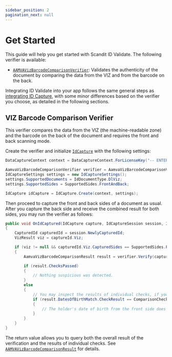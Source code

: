 ```yaml
---
sidebar_position: 2
pagination_next: null
---
```


# Get Started

This guide will help you get started with Scandit ID Validate. The following verifier is available:

* [`AAMVAVizBarcodeComparisonVerifier`](https://docs.scandit.com/data-capture-sdk/dotnet.ios/id-capture/api/aamva-viz-barcode-comparison-verifier.html#class-scandit.datacapture.id.AamvaVizBarcodeComparisonVerifier): Validates the authenticity of the document by comparing the data from the VIZ and from the barcode on the back.

Integrating ID Validate into your app follows the same general steps as [integrating ID Capture](../id-capture/get-started.md), with some minor differences based on the verifier you choose, as detailed in the following sections.

## VIZ Barcode Comparison Verifier

This verifier compares the data from the VIZ (the machine-readable zone) and the barcode on the back of the document and requires the front and back scanning mode.

Create the verifier and initialize [`IdCapture`](https://docs.scandit.com/data-capture-sdk/dotnet.ios/id-capture/api/id-capture.html#class-scandit.datacapture.id.IdCapture) with the following settings:

```csharp
DataCaptureContext context = DataCaptureContext.ForLicenseKey("-- ENTER YOUR SCANDIT LICENSE KEY HERE --");

AamvaVizBarcodeComparisonVerifier verifier = AamvaVizBarcodeComparisonVerifier.Create();
IdCaptureSettings settings = new IdCaptureSettings();
settings.SupportedDocuments = IdDocumentType.DlViz;
settings.SupportedSides = SupportedSides.FrontAndBack;

IdCapture idCapture = IdCapture.Create(context, settings);
```

Then proceed to capture the front and back sides of a document as usual. After you capture the back side and receive the combined result for both sides, you may run the verifier as follows:

```csharp
public void OnIdCaptured(IdCapture capture, IdCaptureSession session, IFrameData frameData)
{
    CapturedId capturedId = session.NewlyCapturedId;
    VizResult viz = captureId.Viz;

    if (viz != null && capturedId.Viz.CapturedSides == SupportedSides.FrontAndBack)
    {
        AamvaVizBarcodeComparisonResult result = verifier.Verify(capturedId);

        if (result.ChecksPassed)
        {
            // Nothing suspicious was detected.
        }
        else
        {
            // You may inspect the results of individual checks, if you wish:
            if (result.DatesOfBirthMatch.CheckResult == ComparisonCheckResult.Failed)
            {
                // The holder's date of birth from the front side does not match the one encoded in the barcode.
            }
        }
    }
}
```

The return value allows you to query both the overall result of the verification and the results of individual checks. See [`AAMVAVizBarcodeComparisonResult`](https://docs.scandit.com/data-capture-sdk/dotnet.ios/id-capture/api/aamva-viz-barcode-comparison-verifier.html#class-scandit.datacapture.id.AamvaVizBarcodeComparisonResult) for details.

<!--
## Barcode Verifier

This verifier analyzes the barcode on the back of the document and works with either single-sided or front and back scanning modes.

Start with creating a capture context and the verifier:

```csharp
const barcodeVerifier = await AamvaBarcodeVerifier.create(dataCaptureContext)
```

Then initialize the desired scanning mode:

```csharp
// Single-sided scanning mode
const settings = new IdCaptureSettings();
settings.supportedDocuments = [IdDocumentType.AAMVABarcode];

const idCapture = await IdCapture.forContext(context, settings);

// Front and back scanning mode
const settings = new IdCaptureSettings();
settings.supportedDocuments = [IdDocumentType.DLVIZ]
settings.supportedSides = SupportedSides.FrontAndBack;

const idCapture = await IdCapture.forContext(dataCaptureContext, settings)
```

Once the capture is complete, trigger the verification process. This process is asynchronous and the result will be delivered once the verification has been completed:

```csharp
didCaptureId: async (idCaptureInstance, session) => {
  const capturedId = session.newlyCapturedId;

  const barcodeVerifier = await SDCId.AamvaBarcodeVerifier.create(dataCaptureContext);
  const result = await barcodeVerifier.verify(capturedId);
  if (result.error) {
    // May happen if the license key does not permit barcode verification.
  } else if (result.allChecksPassed) {
    // Nothing suspicious was detected.
  } else {
    // Document may be fraudulent or tampered with - proceed with caution.
  }
}
```
-->